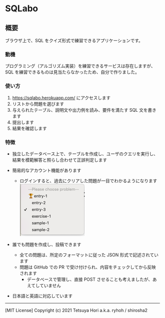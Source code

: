 # SQLabo

## 概要
ブラウザ上で、SQL をクイズ形式で練習できるアプリケーションです。  

### 動機
プログラミング（アルゴリズム実装）を練習できるサービスは存在しますが、SQL を練習できるものは見当たらなかったため、自分で作りました。

### 使い方
1. https://sqlabo.herokuapp.com/ にアクセスします
2. リストから問題を選びます
3. 与えられたテーブル、説明文や出力例を読み、要件を満たす SQL 文を書きます
4. 提出します
5. 結果を確認します

### 特徴
- 独立したデータベース上で、テーブルを作成し、ユーザのクエリを実行し、結果を模範解答と照らし合わせて正誤判定します
- 簡易的なアカウント機能があります
    - ログインすると、過去にクリアした問題が一目でわかるようになります
        <img src="readme_resources/problem_list.png">

- 誰でも問題を作成し、投稿できます
    - 全ての問題は、所定のフォーマットに従った JSON 形式で記述されています
    - 問題は GitHub での PR で受け付けられ、内容をチェックしてから反映されます
        - データベースで管理し、直接 POST させることも考えましたが、あえてしていません
- 日本語と英語に対応しています

---

[MIT License] Copyright (c) 2021 Tetsuya Hori a.k.a. ryhoh / shirosha2
